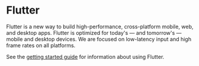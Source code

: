 # Flutter

Flutter is a new way to build high-performance, cross-platform mobile, web, and
desktop apps. Flutter is optimized for today's — and tomorrow's — mobile and
desktop devices. We are focused on low-latency input and high frame rates on all
platforms.

See the [getting started guide](https://flutter.dev/getting-started/) for
information about using Flutter.

